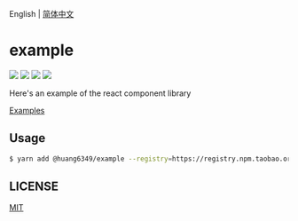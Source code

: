 English | [简体中文](./README_zh-CN.md)

# example

[![](https://img.shields.io/npm/v/@huang6349/example.svg?style=flat-square)](https://github.com/huang6349/basic-library-template/tree/master/packages/example)
[![](https://img.shields.io/badge/father-^2.3.0-ff69b4.svg?style=flat-square)](https://github.com/umijs/father)
[![](https://img.shields.io/badge/react-^16.8.0-brightgreen.svg?style=flat-square)](https://github.com/facebook/react)
[![](https://img.shields.io/dub/l/vibe-d.svg?style=flat-square)](https://tldrlegal.com/license/mit-license)

Here's an example of the react component library

[Examples](https://suspicious-wiles-4a347a.netlify.com)

## Usage

```bash
$ yarn add @huang6349/example --registry=https://registry.npm.taobao.org
```

## LICENSE

[MIT](https://tldrlegal.com/license/mit-license)
